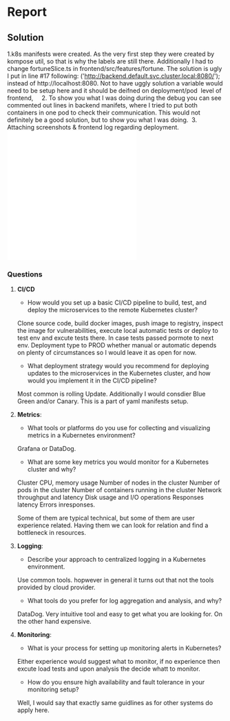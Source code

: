 # Report

## Solution
1.k8s manifests were created. As the very first step they were created by kompose util, so that is why the labels are still there.
Additionally I had to change fortuneSlice.ts in frontend/src/features/fortune. The solution is ugly I put in line #17 following:
('http://backend.default.svc.cluster.local:8080/');
 instead of http://localhost:8080. 
 Not to have uggly solution a variable would need to be setup here and it should be deifned on deployment/pod  level of frontend,     
 2. To show you what I was doing during the debug you can see commented out lines in backend manifets, where I tried to put both containers in one pod to check their communication. This would not definitely be a good solution, but to show you what I was doing.
 3. Attaching screenshots & frontend log regarding deployment.
![Browser](k8s/images/browser.odg)
![Logs](k8s/images/logs.odg)

### Questions
1. **CI/CD**
   - How would you set up a basic CI/CD pipeline to build, test, and deploy the microservices to the remote Kubernetes cluster?

   Clone source code, build docker images, push image to registry, inspect the image for vulnerabilities, execute local automatic tests or deploy to test env and excute tests there. In case tests passed pormote to next env. Deployment type to PROD whether manual or automatic depends on plenty of circumstances so  I would leave it as open for now.

   - What deployment strategy would you recommend for deploying updates to the microservices in the Kubernetes cluster, and how would you implement it in the CI/CD pipeline?

   Most common is rolling Update. Additionally I would consdier Blue Green and/or Canary. This is a part of yaml manifests setup.

2. **Metrics**:
   - What tools or platforms do you use for collecting and visualizing metrics in a Kubernetes environment?
   
   Grafana or DataDog.

   - What are some key metrics you would monitor for a Kubernetes cluster and why?

    Cluster CPU, memory usage
    Number of nodes in the cluster
    Number of pods in the cluster
    Number of containers running in the cluster
    Network throughput and latency
    Disk usage and I/O operations
    Responses latency 
    Errors inresponses.
   
   Some of them are typical technical, but some of them are user experience related. Having them we can look for relation and find a bottleneck in resources.




3. **Logging**:
   - Describe your approach to centralized logging in a Kubernetes environment.

   Use common tools. hopwever in general it turns out that not the tools provided by cloud provider.

   - What tools do you prefer for log aggregation and analysis, and why?
   
   DataDog. Very intuitive tool and easy to get what you are looking for. On the other hand expensive.

4. **Monitoring**:
   - What is your process for setting up monitoring alerts in Kubernetes?

   Either experience would suggest what to monitor, if no experience then excute load tests and upon analysis the decide whatt to monitor.

   - How do you ensure high availability and fault tolerance in your monitoring setup?

   Well, I would say that exactly same guidlines as for other systems do apply here. 
